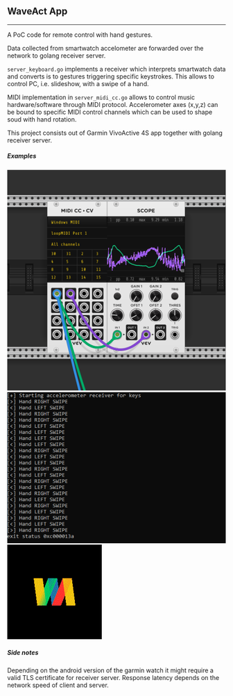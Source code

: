 ## WaveAct App
--- 

A PoC code for remote control with hand gestures.

Data collected from smartwatch accelometer are forwarded over the network to golang receiver server.

`server_keyboard.go` implements a receiver which interprets smartwatch data and converts is to gestures triggering specific keystrokes.
This allows to control PC, i.e. slideshow, with a swipe of a hand.

MIDI implementation in `server_midi_cc.go` allows to control music hardware/software through MIDI protocol. Accelerometer axes (x,y,z) can be bound to specific MIDI control channels which can be used to shape soud with hand rotation.

This project consists out of Garmin VivoActive 4S app together with golang receiver server.

##### Examples

![keyboard](waveact/resources/drawables/screen2.png)
![keyboard](waveact/resources/drawables/screen3.png)![keyboard](waveact/resources/drawables/screen.png)

##### Side notes
Depending on the android version of the garmin watch it might require a valid TLS certificate for receiver server.
Response latency depends on the network speed of client and server.

